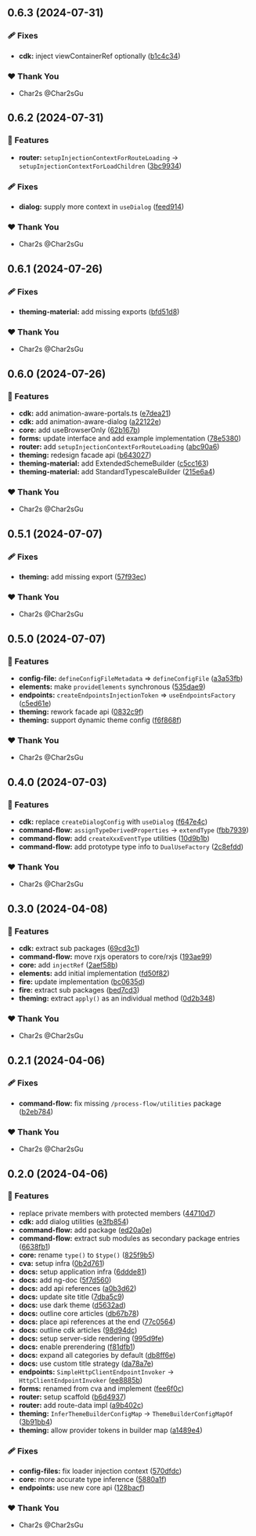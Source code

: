## 0.6.3 (2024-07-31)

### 🩹 Fixes

- **cdk:** inject viewContainerRef optionally ([b1c4c34](https://github.com/TheNightmareX/angularly/commit/b1c4c34))

### ❤️ Thank You

- Char2s @Char2sGu

## 0.6.2 (2024-07-31)

### 🚀 Features

- **router:** `setupInjectionContextForRouteLoading` -> `setupInjectionContextForLoadChildren` ([3bc9934](https://github.com/TheNightmareX/angularly/commit/3bc9934))

### 🩹 Fixes

- **dialog:** supply more context in `useDialog` ([feed914](https://github.com/TheNightmareX/angularly/commit/feed914))

### ❤️ Thank You

- Char2s @Char2sGu

## 0.6.1 (2024-07-26)

### 🩹 Fixes

- **theming-material:** add missing exports ([bfd51d8](https://github.com/TheNightmareX/angularly/commit/bfd51d8))

### ❤️ Thank You

- Char2s @Char2sGu

## 0.6.0 (2024-07-26)

### 🚀 Features

- **cdk:** add animation-aware-portals.ts ([e7dea21](https://github.com/TheNightmareX/angularly/commit/e7dea21))
- **cdk:** add animation-aware-dialog ([a22122e](https://github.com/TheNightmareX/angularly/commit/a22122e))
- **core:** add useBrowserOnly ([62b167b](https://github.com/TheNightmareX/angularly/commit/62b167b))
- **forms:** update interface and add example implementation ([78e5380](https://github.com/TheNightmareX/angularly/commit/78e5380))
- **router:** add `setupInjectionContextForRouteLoading` ([abc90a6](https://github.com/TheNightmareX/angularly/commit/abc90a6))
- **theming:** redesign facade api ([b643027](https://github.com/TheNightmareX/angularly/commit/b643027))
- **theming-material:** add ExtendedSchemeBuilder ([c5cc163](https://github.com/TheNightmareX/angularly/commit/c5cc163))
- **theming-material:** add StandardTypescaleBuilder ([215e6a4](https://github.com/TheNightmareX/angularly/commit/215e6a4))

### ❤️ Thank You

- Char2s @Char2sGu

## 0.5.1 (2024-07-07)

### 🩹 Fixes

- **theming:** add missing export ([57f93ec](https://github.com/TheNightmareX/angularly/commit/57f93ec))

### ❤️ Thank You

- Char2s @Char2sGu

## 0.5.0 (2024-07-07)

### 🚀 Features

- **config-file:** `defineConfigFileMetadata` => `defineConfigFile` ([a3a53fb](https://github.com/TheNightmareX/angularly/commit/a3a53fb))
- **elements:** make `provideElements` synchronous ([535dae9](https://github.com/TheNightmareX/angularly/commit/535dae9))
- **endpoints:** `createEndpointsInjectionToken` => `useEndpointsFactory` ([c5ed61e](https://github.com/TheNightmareX/angularly/commit/c5ed61e))
- **theming:** rework facade api ([0832c9f](https://github.com/TheNightmareX/angularly/commit/0832c9f))
- **theming:** support dynamic theme config ([f6f868f](https://github.com/TheNightmareX/angularly/commit/f6f868f))

### ❤️ Thank You

- Char2s @Char2sGu

## 0.4.0 (2024-07-03)

### 🚀 Features

- **cdk:** replace `createDialogConfig` with `useDialog` ([f647e4c](https://github.com/TheNightmareX/angularly/commit/f647e4c))
- **command-flow:** `assignTypeDerivedProperties` -> `extendType` ([fbb7939](https://github.com/TheNightmareX/angularly/commit/fbb7939))
- **command-flow:** add `createXxxEventType` utilities ([10d9b1b](https://github.com/TheNightmareX/angularly/commit/10d9b1b))
- **command-flow:** add prototype type info to `DualUseFactory` ([2c8efdd](https://github.com/TheNightmareX/angularly/commit/2c8efdd))

### ❤️ Thank You

- Char2s @Char2sGu

## 0.3.0 (2024-04-08)

### 🚀 Features

- **cdk:** extract sub packages ([69cd3c1](https://github.com/TheNightmareX/angularly/commit/69cd3c1))
- **command-flow:** move rxjs operators to core/rxjs ([193ae99](https://github.com/TheNightmareX/angularly/commit/193ae99))
- **core:** add `injectRef` ([2aef58b](https://github.com/TheNightmareX/angularly/commit/2aef58b))
- **elements:** add initial implementation ([fd50f82](https://github.com/TheNightmareX/angularly/commit/fd50f82))
- **fire:** update implementation ([bc0635d](https://github.com/TheNightmareX/angularly/commit/bc0635d))
- **fire:** extract sub packages ([bed7cd3](https://github.com/TheNightmareX/angularly/commit/bed7cd3))
- **theming:** extract `apply()` as an individual method ([0d2b348](https://github.com/TheNightmareX/angularly/commit/0d2b348))

### ❤️ Thank You

- Char2s @Char2sGu

## 0.2.1 (2024-04-06)

### 🩹 Fixes

- **command-flow:** fix missing `/process-flow/utilities` package ([b2eb784](https://github.com/TheNightmareX/angularly/commit/b2eb784))

### ❤️ Thank You

- Char2s @Char2sGu

## 0.2.0 (2024-04-06)

### 🚀 Features

- replace private members with protected members ([44710d7](https://github.com/TheNightmareX/angularly/commit/44710d7))
- **cdk:** add dialog utilities ([e3fb854](https://github.com/TheNightmareX/angularly/commit/e3fb854))
- **command-flow:** add package ([ed20a0e](https://github.com/TheNightmareX/angularly/commit/ed20a0e))
- **command-flow:** extract sub modules as secondary package entries ([6638fb1](https://github.com/TheNightmareX/angularly/commit/6638fb1))
- **core:** rename `type()` to `$type()` ([825f9b5](https://github.com/TheNightmareX/angularly/commit/825f9b5))
- **cva:** setup infra ([0b2d761](https://github.com/TheNightmareX/angularly/commit/0b2d761))
- **docs:** setup application infra ([6ddde81](https://github.com/TheNightmareX/angularly/commit/6ddde81))
- **docs:** add ng-doc ([5f7d560](https://github.com/TheNightmareX/angularly/commit/5f7d560))
- **docs:** add api references ([a0b3d62](https://github.com/TheNightmareX/angularly/commit/a0b3d62))
- **docs:** update site title ([7dba5c9](https://github.com/TheNightmareX/angularly/commit/7dba5c9))
- **docs:** use dark theme ([d5632ad](https://github.com/TheNightmareX/angularly/commit/d5632ad))
- **docs:** outline core articles ([db67b78](https://github.com/TheNightmareX/angularly/commit/db67b78))
- **docs:** place api references at the end ([77c0564](https://github.com/TheNightmareX/angularly/commit/77c0564))
- **docs:** outline cdk articles ([98d94dc](https://github.com/TheNightmareX/angularly/commit/98d94dc))
- **docs:** setup server-side rendering ([995d9fe](https://github.com/TheNightmareX/angularly/commit/995d9fe))
- **docs:** enable prerendering ([f81dfb1](https://github.com/TheNightmareX/angularly/commit/f81dfb1))
- **docs:** expand all categories by default ([db8ff6e](https://github.com/TheNightmareX/angularly/commit/db8ff6e))
- **docs:** use custom title strategy ([da78a7e](https://github.com/TheNightmareX/angularly/commit/da78a7e))
- **endpoints:** `SimpleHttpClientEndpointInvoker` -> `HttpClientEndpointInvoker` ([ee8885b](https://github.com/TheNightmareX/angularly/commit/ee8885b))
- **forms:** renamed from cva and implement ([fee6f0c](https://github.com/TheNightmareX/angularly/commit/fee6f0c))
- **router:** setup scaffold ([b6d4937](https://github.com/TheNightmareX/angularly/commit/b6d4937))
- **router:** add route-data impl ([a9b402c](https://github.com/TheNightmareX/angularly/commit/a9b402c))
- **theming:** `InferThemeBuilderConfigMap` -> `ThemeBuilderConfigMapOf` ([3b91bb4](https://github.com/TheNightmareX/angularly/commit/3b91bb4))
- **theming:** allow provider tokens in builder map ([a1489e4](https://github.com/TheNightmareX/angularly/commit/a1489e4))

### 🩹 Fixes

- **config-files:** fix loader injection context ([570dfdc](https://github.com/TheNightmareX/angularly/commit/570dfdc))
- **core:** more accurate type inference ([5880a1f](https://github.com/TheNightmareX/angularly/commit/5880a1f))
- **endpoints:** use new core api ([128bacf](https://github.com/TheNightmareX/angularly/commit/128bacf))

### ❤️ Thank You

- Char2s @Char2sGu
